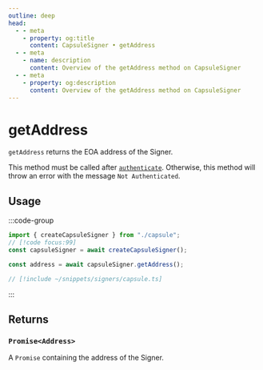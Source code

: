 ```yaml
---
outline: deep
head:
  - - meta
    - property: og:title
      content: CapsuleSigner • getAddress
  - - meta
    - name: description
      content: Overview of the getAddress method on CapsuleSigner
  - - meta
    - property: og:description
      content: Overview of the getAddress method on CapsuleSigner
---
```


# getAddress

`getAddress` returns the EOA address of the Signer.

This method must be called after [`authenticate`](/packages/aa-signers/capsule/authenticate). Otherwise, this method will throw an error with the message `Not Authenticated`.

## Usage

:::code-group

```ts [example.ts]
import { createCapsuleSigner } from "./capsule";
// [!code focus:99]
const capsuleSigner = await createCapsuleSigner();

const address = await capsuleSigner.getAddress();
```

```ts [capsule.ts]
// [!include ~/snippets/signers/capsule.ts]
```

:::

## Returns

### `Promise<Address>`

A `Promise` containing the address of the Signer.
